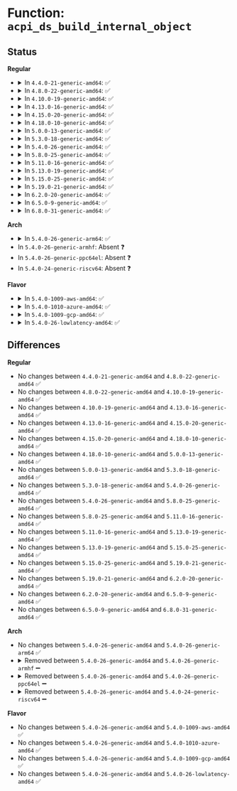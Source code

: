 # Function: <code>acpi_ds_build_internal_object</code>

## Status
<b>Regular</b>
<ul>
<li>
<details>
<summary>In <code>4.4.0-21-generic-amd64</code>: ✅</summary>

```c
acpi_status acpi_ds_build_internal_object(struct acpi_walk_state * walk_state, union acpi_parse_object * op, union acpi_operand_object * * obj_desc_ptr)
```

```json
{
  "name": "acpi_ds_build_internal_object",
  "collision_type": "Unique Static",
  "inline_type": "No",
  "funcs": [
    {
      "addr": 18446744071583617775,
      "name": "acpi_ds_build_internal_object",
      "external": false,
      "loc": "drivers/acpi/acpica/dsobject.c:78",
      "file": "drivers/acpi/acpica/dsobject.c",
      "inline": "seen, unknown",
      "caller_inline": [],
      "caller_func": [
        "drivers/acpi/acpica/dsobject.c:acpi_ds_build_internal_package_obj",
        "drivers/acpi/acpica/dsobject.c:acpi_ds_create_node"
      ]
    }
  ],
  "symbols": [
    {
      "addr": 18446744071583617775,
      "name": "acpi_ds_build_internal_object",
      "section": ".text",
      "bind": "STB_LOCAL",
      "size": 422
    }
  ]
}
```
</details>
</li>
<li>
<details>
<summary>In <code>4.8.0-22-generic-amd64</code>: ✅</summary>

```c
acpi_status acpi_ds_build_internal_object(struct acpi_walk_state * walk_state, union acpi_parse_object * op, union acpi_operand_object * * obj_desc_ptr)
```

```json
{
  "name": "acpi_ds_build_internal_object",
  "collision_type": "Unique Static",
  "inline_type": "No",
  "funcs": [
    {
      "addr": 18446744071583940848,
      "name": "acpi_ds_build_internal_object",
      "external": false,
      "loc": "drivers/acpi/acpica/dsobject.c:78",
      "file": "drivers/acpi/acpica/dsobject.c",
      "inline": "seen, unknown",
      "caller_inline": [],
      "caller_func": [
        "drivers/acpi/acpica/dsobject.c:acpi_ds_create_node",
        "drivers/acpi/acpica/dsobject.c:acpi_ds_build_internal_package_obj"
      ]
    }
  ],
  "symbols": [
    {
      "addr": 18446744071583940848,
      "name": "acpi_ds_build_internal_object",
      "section": ".text",
      "bind": "STB_LOCAL",
      "size": 419
    }
  ]
}
```
</details>
</li>
<li>
<details>
<summary>In <code>4.10.0-19-generic-amd64</code>: ✅</summary>

```c
acpi_status acpi_ds_build_internal_object(struct acpi_walk_state * walk_state, union acpi_parse_object * op, union acpi_operand_object * * obj_desc_ptr)
```

```json
{
  "name": "acpi_ds_build_internal_object",
  "collision_type": "Unique Static",
  "inline_type": "No",
  "funcs": [
    {
      "addr": 18446744071584082431,
      "name": "acpi_ds_build_internal_object",
      "external": false,
      "loc": "drivers/acpi/acpica/dsobject.c:78",
      "file": "drivers/acpi/acpica/dsobject.c",
      "inline": "seen, unknown",
      "caller_inline": [],
      "caller_func": [
        "drivers/acpi/acpica/dsobject.c:acpi_ds_create_node",
        "drivers/acpi/acpica/dsobject.c:acpi_ds_build_internal_package_obj"
      ]
    }
  ],
  "symbols": [
    {
      "addr": 18446744071584082431,
      "name": "acpi_ds_build_internal_object",
      "section": ".text",
      "bind": "STB_LOCAL",
      "size": 419
    }
  ]
}
```
</details>
</li>
<li>
<details>
<summary>In <code>4.13.0-16-generic-amd64</code>: ✅</summary>

```c
acpi_status acpi_ds_build_internal_object(struct acpi_walk_state * walk_state, union acpi_parse_object * op, union acpi_operand_object * * obj_desc_ptr)
```

```json
{
  "name": "acpi_ds_build_internal_object",
  "collision_type": "Unique Static",
  "inline_type": "No",
  "funcs": [
    {
      "addr": 18446744071584149206,
      "name": "acpi_ds_build_internal_object",
      "external": false,
      "loc": "drivers/acpi/acpica/dsobject.c:78",
      "file": "drivers/acpi/acpica/dsobject.c",
      "inline": "seen, unknown",
      "caller_inline": [],
      "caller_func": [
        "drivers/acpi/acpica/dsobject.c:acpi_ds_create_node",
        "drivers/acpi/acpica/dsobject.c:acpi_ds_build_internal_package_obj"
      ]
    }
  ],
  "symbols": [
    {
      "addr": 18446744071584149206,
      "name": "acpi_ds_build_internal_object",
      "section": ".text",
      "bind": "STB_LOCAL",
      "size": 419
    }
  ]
}
```
</details>
</li>
<li>
<details>
<summary>In <code>4.15.0-20-generic-amd64</code>: ✅</summary>

```c
acpi_status acpi_ds_build_internal_object(struct acpi_walk_state * walk_state, union acpi_parse_object * op, union acpi_operand_object * * obj_desc_ptr)
```

```json
{
  "name": "acpi_ds_build_internal_object",
  "collision_type": "Unique Global",
  "inline_type": "No",
  "funcs": [
    {
      "addr": 18446744071584432448,
      "name": "acpi_ds_build_internal_object",
      "external": true,
      "loc": "drivers/acpi/acpica/dsobject.c:71",
      "file": "drivers/acpi/acpica/dsobject.c",
      "inline": "seen, unknown",
      "caller_inline": [],
      "caller_func": [
        "drivers/acpi/acpica/dsobject.c:acpi_ds_create_node",
        "drivers/acpi/acpica/dspkginit.c:acpi_ds_build_internal_package_obj",
        "drivers/acpi/acpica/dspkginit.c:acpi_ds_build_internal_package_obj"
      ]
    }
  ],
  "symbols": [
    {
      "addr": 18446744071584432448,
      "name": "acpi_ds_build_internal_object",
      "section": ".text",
      "bind": "STB_GLOBAL",
      "size": 498
    }
  ]
}
```
</details>
</li>
<li>
<details>
<summary>In <code>4.18.0-10-generic-amd64</code>: ✅</summary>

```c
acpi_status acpi_ds_build_internal_object(struct acpi_walk_state * walk_state, union acpi_parse_object * op, union acpi_operand_object * * obj_desc_ptr)
```

```json
{
  "name": "acpi_ds_build_internal_object",
  "collision_type": "Unique Global",
  "inline_type": "No",
  "funcs": [
    {
      "addr": 18446744071584656015,
      "name": "acpi_ds_build_internal_object",
      "external": true,
      "loc": "drivers/acpi/acpica/dsobject.c:37",
      "file": "drivers/acpi/acpica/dsobject.c",
      "inline": "seen, unknown",
      "caller_inline": [],
      "caller_func": [
        "drivers/acpi/acpica/dsobject.c:acpi_ds_create_node",
        "drivers/acpi/acpica/dspkginit.c:acpi_ds_build_internal_package_obj",
        "drivers/acpi/acpica/dspkginit.c:acpi_ds_build_internal_package_obj"
      ]
    }
  ],
  "symbols": [
    {
      "addr": 18446744071584656015,
      "name": "acpi_ds_build_internal_object",
      "section": ".text",
      "bind": "STB_GLOBAL",
      "size": 509
    }
  ]
}
```
</details>
</li>
<li>
<details>
<summary>In <code>5.0.0-13-generic-amd64</code>: ✅</summary>

```c
acpi_status acpi_ds_build_internal_object(struct acpi_walk_state * walk_state, union acpi_parse_object * op, union acpi_operand_object * * obj_desc_ptr)
```

```json
{
  "name": "acpi_ds_build_internal_object",
  "collision_type": "Unique Global",
  "inline_type": "No",
  "funcs": [
    {
      "addr": 18446744071584755789,
      "name": "acpi_ds_build_internal_object",
      "external": true,
      "loc": "drivers/acpi/acpica/dsobject.c:36",
      "file": "drivers/acpi/acpica/dsobject.c",
      "inline": "seen, unknown",
      "caller_inline": [],
      "caller_func": [
        "drivers/acpi/acpica/dsobject.c:acpi_ds_create_node",
        "drivers/acpi/acpica/dspkginit.c:acpi_ds_build_internal_package_obj",
        "drivers/acpi/acpica/dspkginit.c:acpi_ds_build_internal_package_obj"
      ]
    }
  ],
  "symbols": [
    {
      "addr": 18446744071584755789,
      "name": "acpi_ds_build_internal_object",
      "section": ".text",
      "bind": "STB_GLOBAL",
      "size": 509
    }
  ]
}
```
</details>
</li>
<li>
<details>
<summary>In <code>5.3.0-18-generic-amd64</code>: ✅</summary>

```c
acpi_status acpi_ds_build_internal_object(struct acpi_walk_state * walk_state, union acpi_parse_object * op, union acpi_operand_object * * obj_desc_ptr)
```

```json
{
  "name": "acpi_ds_build_internal_object",
  "collision_type": "Unique Global",
  "inline_type": "No",
  "funcs": [
    {
      "addr": 18446744071584958223,
      "name": "acpi_ds_build_internal_object",
      "external": true,
      "loc": "drivers/acpi/acpica/dsobject.c:36",
      "file": "drivers/acpi/acpica/dsobject.c",
      "inline": "seen, unknown",
      "caller_inline": [],
      "caller_func": [
        "drivers/acpi/acpica/dsobject.c:acpi_ds_create_node",
        "drivers/acpi/acpica/dspkginit.c:acpi_ds_build_internal_package_obj",
        "drivers/acpi/acpica/dspkginit.c:acpi_ds_build_internal_package_obj"
      ]
    }
  ],
  "symbols": [
    {
      "addr": 18446744071584958223,
      "name": "acpi_ds_build_internal_object",
      "section": ".text",
      "bind": "STB_GLOBAL",
      "size": 509
    }
  ]
}
```
</details>
</li>
<li>
<details>
<summary>In <code>5.4.0-26-generic-amd64</code>: ✅</summary>

```c
acpi_status acpi_ds_build_internal_object(struct acpi_walk_state * walk_state, union acpi_parse_object * op, union acpi_operand_object * * obj_desc_ptr)
```

```json
{
  "name": "acpi_ds_build_internal_object",
  "collision_type": "Unique Global",
  "inline_type": "No",
  "funcs": [
    {
      "addr": 18446744071585094023,
      "name": "acpi_ds_build_internal_object",
      "external": true,
      "loc": "drivers/acpi/acpica/dsobject.c:36",
      "file": "drivers/acpi/acpica/dsobject.c",
      "inline": "seen, unknown",
      "caller_inline": [],
      "caller_func": [
        "drivers/acpi/acpica/dsobject.c:acpi_ds_create_node",
        "drivers/acpi/acpica/dspkginit.c:acpi_ds_build_internal_package_obj",
        "drivers/acpi/acpica/dspkginit.c:acpi_ds_build_internal_package_obj"
      ]
    }
  ],
  "symbols": [
    {
      "addr": 18446744071585094023,
      "name": "acpi_ds_build_internal_object",
      "section": ".text",
      "bind": "STB_GLOBAL",
      "size": 509
    }
  ]
}
```
</details>
</li>
<li>
<details>
<summary>In <code>5.8.0-25-generic-amd64</code>: ✅</summary>

```c
acpi_status acpi_ds_build_internal_object(struct acpi_walk_state * walk_state, union acpi_parse_object * op, union acpi_operand_object * * obj_desc_ptr)
```

```json
{
  "name": "acpi_ds_build_internal_object",
  "collision_type": "Unique Global",
  "inline_type": "No",
  "funcs": [
    {
      "addr": 18446744071585798766,
      "name": "acpi_ds_build_internal_object",
      "external": true,
      "loc": "drivers/acpi/acpica/dsobject.c:36",
      "file": "drivers/acpi/acpica/dsobject.c",
      "inline": "seen, unknown",
      "caller_inline": [],
      "caller_func": [
        "drivers/acpi/acpica/dsobject.c:acpi_ds_create_node",
        "drivers/acpi/acpica/dspkginit.c:acpi_ds_build_internal_package_obj",
        "drivers/acpi/acpica/dspkginit.c:acpi_ds_build_internal_package_obj"
      ]
    }
  ],
  "symbols": [
    {
      "addr": 18446744071585798766,
      "name": "acpi_ds_build_internal_object",
      "section": ".text",
      "bind": "STB_GLOBAL",
      "size": 509
    }
  ]
}
```
</details>
</li>
<li>
<details>
<summary>In <code>5.11.0-16-generic-amd64</code>: ✅</summary>

```c
acpi_status acpi_ds_build_internal_object(struct acpi_walk_state * walk_state, union acpi_parse_object * op, union acpi_operand_object * * obj_desc_ptr)
```

```json
{
  "name": "acpi_ds_build_internal_object",
  "collision_type": "Unique Global",
  "inline_type": "No",
  "funcs": [
    {
      "addr": 18446744071585919605,
      "name": "acpi_ds_build_internal_object",
      "external": true,
      "loc": "drivers/acpi/acpica/dsobject.c:36",
      "file": "drivers/acpi/acpica/dsobject.c",
      "inline": "seen, unknown",
      "caller_inline": [],
      "caller_func": [
        "drivers/acpi/acpica/dsobject.c:acpi_ds_create_node",
        "drivers/acpi/acpica/dspkginit.c:acpi_ds_build_internal_package_obj",
        "drivers/acpi/acpica/dspkginit.c:acpi_ds_build_internal_package_obj"
      ]
    }
  ],
  "symbols": [
    {
      "addr": 18446744071585919605,
      "name": "acpi_ds_build_internal_object",
      "section": ".text",
      "bind": "STB_GLOBAL",
      "size": 509
    }
  ]
}
```
</details>
</li>
<li>
<details>
<summary>In <code>5.13.0-19-generic-amd64</code>: ✅</summary>

```c
acpi_status acpi_ds_build_internal_object(struct acpi_walk_state * walk_state, union acpi_parse_object * op, union acpi_operand_object * * obj_desc_ptr)
```

```json
{
  "name": "acpi_ds_build_internal_object",
  "collision_type": "Unique Global",
  "inline_type": "No",
  "funcs": [
    {
      "addr": 18446744071585796850,
      "name": "acpi_ds_build_internal_object",
      "external": true,
      "loc": "drivers/acpi/acpica/dsobject.c:36",
      "file": "drivers/acpi/acpica/dsobject.c",
      "inline": "seen, unknown",
      "caller_inline": [],
      "caller_func": [
        "drivers/acpi/acpica/dsobject.c:acpi_ds_create_node",
        "drivers/acpi/acpica/dspkginit.c:acpi_ds_build_internal_package_obj",
        "drivers/acpi/acpica/dspkginit.c:acpi_ds_build_internal_package_obj"
      ]
    }
  ],
  "symbols": [
    {
      "addr": 18446744071585796850,
      "name": "acpi_ds_build_internal_object",
      "section": ".text",
      "bind": "STB_GLOBAL",
      "size": 509
    }
  ]
}
```
</details>
</li>
<li>
<details>
<summary>In <code>5.15.0-25-generic-amd64</code>: ✅</summary>

```c
acpi_status acpi_ds_build_internal_object(struct acpi_walk_state * walk_state, union acpi_parse_object * op, union acpi_operand_object * * obj_desc_ptr)
```

```json
{
  "name": "acpi_ds_build_internal_object",
  "collision_type": "Unique Global",
  "inline_type": "No",
  "funcs": [
    {
      "addr": 18446744071586282310,
      "name": "acpi_ds_build_internal_object",
      "external": true,
      "loc": "drivers/acpi/acpica/dsobject.c:36",
      "file": "drivers/acpi/acpica/dsobject.c",
      "inline": "seen, unknown",
      "caller_inline": [],
      "caller_func": [
        "drivers/acpi/acpica/dsobject.c:acpi_ds_create_node",
        "drivers/acpi/acpica/dspkginit.c:acpi_ds_build_internal_package_obj",
        "drivers/acpi/acpica/dspkginit.c:acpi_ds_build_internal_package_obj"
      ]
    }
  ],
  "symbols": [
    {
      "addr": 18446744071586282310,
      "name": "acpi_ds_build_internal_object",
      "section": ".text",
      "bind": "STB_GLOBAL",
      "size": 509
    }
  ]
}
```
</details>
</li>
<li>
<details>
<summary>In <code>5.19.0-21-generic-amd64</code>: ✅</summary>

```c
acpi_status acpi_ds_build_internal_object(struct acpi_walk_state * walk_state, union acpi_parse_object * op, union acpi_operand_object * * obj_desc_ptr)
```

```json
{
  "name": "acpi_ds_build_internal_object",
  "collision_type": "Unique Global",
  "inline_type": "No",
  "funcs": [
    {
      "addr": 18446744071587526410,
      "name": "acpi_ds_build_internal_object",
      "external": true,
      "loc": "drivers/acpi/acpica/dsobject.c:36",
      "file": "drivers/acpi/acpica/dsobject.c",
      "inline": "seen, unknown",
      "caller_inline": [],
      "caller_func": [
        "drivers/acpi/acpica/dsobject.c:acpi_ds_create_node",
        "drivers/acpi/acpica/dspkginit.c:acpi_ds_build_internal_package_obj",
        "drivers/acpi/acpica/dspkginit.c:acpi_ds_build_internal_package_obj"
      ]
    }
  ],
  "symbols": [
    {
      "addr": 18446744071587526410,
      "name": "acpi_ds_build_internal_object",
      "section": ".text",
      "bind": "STB_GLOBAL",
      "size": 539
    }
  ]
}
```
</details>
</li>
<li>
<details>
<summary>In <code>6.2.0-20-generic-amd64</code>: ✅</summary>

```c
acpi_status acpi_ds_build_internal_object(struct acpi_walk_state * walk_state, union acpi_parse_object * op, union acpi_operand_object * * obj_desc_ptr)
```

```json
{
  "name": "acpi_ds_build_internal_object",
  "collision_type": "Unique Global",
  "inline_type": "No",
  "funcs": [
    {
      "addr": 18446744071588803872,
      "name": "acpi_ds_build_internal_object",
      "external": true,
      "loc": "drivers/acpi/acpica/dsobject.c:36",
      "file": "drivers/acpi/acpica/dsobject.c",
      "inline": "seen, unknown",
      "caller_inline": [],
      "caller_func": [
        "drivers/acpi/acpica/dsobject.c:acpi_ds_create_node",
        "drivers/acpi/acpica/dspkginit.c:acpi_ds_build_internal_package_obj",
        "drivers/acpi/acpica/dspkginit.c:acpi_ds_build_internal_package_obj"
      ]
    }
  ],
  "symbols": [
    {
      "addr": 18446744071588803872,
      "name": "acpi_ds_build_internal_object",
      "section": ".text",
      "bind": "STB_GLOBAL",
      "size": 590
    }
  ]
}
```
</details>
</li>
<li>
<details>
<summary>In <code>6.5.0-9-generic-amd64</code>: ✅</summary>

```c
acpi_status acpi_ds_build_internal_object(struct acpi_walk_state * walk_state, union acpi_parse_object * op, union acpi_operand_object * * obj_desc_ptr)
```

```json
{
  "name": "acpi_ds_build_internal_object",
  "collision_type": "Unique Global",
  "inline_type": "No",
  "funcs": [
    {
      "addr": 18446744071589093392,
      "name": "acpi_ds_build_internal_object",
      "external": true,
      "loc": "drivers/acpi/acpica/dsobject.c:36",
      "file": "drivers/acpi/acpica/dsobject.c",
      "inline": "seen, unknown",
      "caller_inline": [],
      "caller_func": [
        "drivers/acpi/acpica/dsobject.c:acpi_ds_create_node",
        "drivers/acpi/acpica/dspkginit.c:acpi_ds_build_internal_package_obj",
        "drivers/acpi/acpica/dspkginit.c:acpi_ds_build_internal_package_obj"
      ]
    }
  ],
  "symbols": [
    {
      "addr": 18446744071589093392,
      "name": "acpi_ds_build_internal_object",
      "section": ".text",
      "bind": "STB_GLOBAL",
      "size": 590
    }
  ]
}
```
</details>
</li>
<li>
<details>
<summary>In <code>6.8.0-31-generic-amd64</code>: ✅</summary>

```c
acpi_status acpi_ds_build_internal_object(struct acpi_walk_state * walk_state, union acpi_parse_object * op, union acpi_operand_object * * obj_desc_ptr)
```

```json
{
  "name": "acpi_ds_build_internal_object",
  "collision_type": "Unique Global",
  "inline_type": "No",
  "funcs": [
    {
      "addr": 18446744071589399136,
      "name": "acpi_ds_build_internal_object",
      "external": true,
      "loc": "drivers/acpi/acpica/dsobject.c:36",
      "file": "drivers/acpi/acpica/dsobject.c",
      "inline": "seen, unknown",
      "caller_inline": [],
      "caller_func": [
        "drivers/acpi/acpica/dsobject.c:acpi_ds_create_node",
        "drivers/acpi/acpica/dspkginit.c:acpi_ds_build_internal_package_obj",
        "drivers/acpi/acpica/dspkginit.c:acpi_ds_build_internal_package_obj"
      ]
    }
  ],
  "symbols": [
    {
      "addr": 18446744071589399136,
      "name": "acpi_ds_build_internal_object",
      "section": ".text",
      "bind": "STB_GLOBAL",
      "size": 590
    }
  ]
}
```
</details>
</li>
</ul>
<b>Arch</b>
<ul>
<li>
<details>
<summary>In <code>5.4.0-26-generic-arm64</code>: ✅</summary>

```c
acpi_status acpi_ds_build_internal_object(struct acpi_walk_state * walk_state, union acpi_parse_object * op, union acpi_operand_object * * obj_desc_ptr)
```

```json
{
  "name": "acpi_ds_build_internal_object",
  "collision_type": "Unique Global",
  "inline_type": "No",
  "funcs": [
    {
      "addr": 18446603336497490436,
      "name": "acpi_ds_build_internal_object",
      "external": true,
      "loc": "drivers/acpi/acpica/dsobject.c:36",
      "file": "drivers/acpi/acpica/dsobject.c",
      "inline": "seen, unknown",
      "caller_inline": [],
      "caller_func": [
        "drivers/acpi/acpica/dsobject.c:acpi_ds_create_node",
        "drivers/acpi/acpica/dspkginit.c:acpi_ds_build_internal_package_obj",
        "drivers/acpi/acpica/dspkginit.c:acpi_ds_build_internal_package_obj"
      ]
    }
  ],
  "symbols": [
    {
      "addr": 18446603336497490436,
      "name": "acpi_ds_build_internal_object",
      "section": ".text",
      "bind": "STB_GLOBAL",
      "size": 400
    }
  ]
}
```
</details>
</li>
<li>
In <code>5.4.0-26-generic-armhf</code>: Absent ❓
</li>
<li>
In <code>5.4.0-26-generic-ppc64el</code>: Absent ❓
</li>
<li>
In <code>5.4.0-24-generic-riscv64</code>: Absent ❓
</li>
</ul>
<b>Flavor</b>
<ul>
<li>
<details>
<summary>In <code>5.4.0-1009-aws-amd64</code>: ✅</summary>

```c
acpi_status acpi_ds_build_internal_object(struct acpi_walk_state * walk_state, union acpi_parse_object * op, union acpi_operand_object * * obj_desc_ptr)
```

```json
{
  "name": "acpi_ds_build_internal_object",
  "collision_type": "Unique Global",
  "inline_type": "No",
  "funcs": [
    {
      "addr": 18446744071585015322,
      "name": "acpi_ds_build_internal_object",
      "external": true,
      "loc": "drivers/acpi/acpica/dsobject.c:36",
      "file": "drivers/acpi/acpica/dsobject.c",
      "inline": "seen, unknown",
      "caller_inline": [],
      "caller_func": [
        "drivers/acpi/acpica/dsobject.c:acpi_ds_create_node",
        "drivers/acpi/acpica/dspkginit.c:acpi_ds_build_internal_package_obj",
        "drivers/acpi/acpica/dspkginit.c:acpi_ds_build_internal_package_obj"
      ]
    }
  ],
  "symbols": [
    {
      "addr": 18446744071585015322,
      "name": "acpi_ds_build_internal_object",
      "section": ".text",
      "bind": "STB_GLOBAL",
      "size": 350
    }
  ]
}
```
</details>
</li>
<li>
<details>
<summary>In <code>5.4.0-1010-azure-amd64</code>: ✅</summary>

```c
acpi_status acpi_ds_build_internal_object(struct acpi_walk_state * walk_state, union acpi_parse_object * op, union acpi_operand_object * * obj_desc_ptr)
```

```json
{
  "name": "acpi_ds_build_internal_object",
  "collision_type": "Unique Global",
  "inline_type": "No",
  "funcs": [
    {
      "addr": 18446744071584930955,
      "name": "acpi_ds_build_internal_object",
      "external": true,
      "loc": "drivers/acpi/acpica/dsobject.c:36",
      "file": "drivers/acpi/acpica/dsobject.c",
      "inline": "seen, unknown",
      "caller_inline": [],
      "caller_func": [
        "drivers/acpi/acpica/dsobject.c:acpi_ds_create_node",
        "drivers/acpi/acpica/dspkginit.c:acpi_ds_build_internal_package_obj",
        "drivers/acpi/acpica/dspkginit.c:acpi_ds_build_internal_package_obj"
      ]
    }
  ],
  "symbols": [
    {
      "addr": 18446744071584930955,
      "name": "acpi_ds_build_internal_object",
      "section": ".text",
      "bind": "STB_GLOBAL",
      "size": 350
    }
  ]
}
```
</details>
</li>
<li>
<details>
<summary>In <code>5.4.0-1009-gcp-amd64</code>: ✅</summary>

```c
acpi_status acpi_ds_build_internal_object(struct acpi_walk_state * walk_state, union acpi_parse_object * op, union acpi_operand_object * * obj_desc_ptr)
```

```json
{
  "name": "acpi_ds_build_internal_object",
  "collision_type": "Unique Global",
  "inline_type": "No",
  "funcs": [
    {
      "addr": 18446744071585045607,
      "name": "acpi_ds_build_internal_object",
      "external": true,
      "loc": "drivers/acpi/acpica/dsobject.c:36",
      "file": "drivers/acpi/acpica/dsobject.c",
      "inline": "seen, unknown",
      "caller_inline": [],
      "caller_func": [
        "drivers/acpi/acpica/dsobject.c:acpi_ds_create_node",
        "drivers/acpi/acpica/dspkginit.c:acpi_ds_build_internal_package_obj",
        "drivers/acpi/acpica/dspkginit.c:acpi_ds_build_internal_package_obj"
      ]
    }
  ],
  "symbols": [
    {
      "addr": 18446744071585045607,
      "name": "acpi_ds_build_internal_object",
      "section": ".text",
      "bind": "STB_GLOBAL",
      "size": 509
    }
  ]
}
```
</details>
</li>
<li>
<details>
<summary>In <code>5.4.0-26-lowlatency-amd64</code>: ✅</summary>

```c
acpi_status acpi_ds_build_internal_object(struct acpi_walk_state * walk_state, union acpi_parse_object * op, union acpi_operand_object * * obj_desc_ptr)
```

```json
{
  "name": "acpi_ds_build_internal_object",
  "collision_type": "Unique Global",
  "inline_type": "No",
  "funcs": [
    {
      "addr": 18446744071585151767,
      "name": "acpi_ds_build_internal_object",
      "external": true,
      "loc": "drivers/acpi/acpica/dsobject.c:36",
      "file": "drivers/acpi/acpica/dsobject.c",
      "inline": "seen, unknown",
      "caller_inline": [],
      "caller_func": [
        "drivers/acpi/acpica/dsobject.c:acpi_ds_create_node",
        "drivers/acpi/acpica/dspkginit.c:acpi_ds_build_internal_package_obj",
        "drivers/acpi/acpica/dspkginit.c:acpi_ds_build_internal_package_obj"
      ]
    }
  ],
  "symbols": [
    {
      "addr": 18446744071585151767,
      "name": "acpi_ds_build_internal_object",
      "section": ".text",
      "bind": "STB_GLOBAL",
      "size": 509
    }
  ]
}
```
</details>
</li>
</ul>

## Differences
<b>Regular</b>
<ul>
<li>
No changes between <code>4.4.0-21-generic-amd64</code> and <code>4.8.0-22-generic-amd64</code> ✅
</li>
<li>
No changes between <code>4.8.0-22-generic-amd64</code> and <code>4.10.0-19-generic-amd64</code> ✅
</li>
<li>
No changes between <code>4.10.0-19-generic-amd64</code> and <code>4.13.0-16-generic-amd64</code> ✅
</li>
<li>
No changes between <code>4.13.0-16-generic-amd64</code> and <code>4.15.0-20-generic-amd64</code> ✅
</li>
<li>
No changes between <code>4.15.0-20-generic-amd64</code> and <code>4.18.0-10-generic-amd64</code> ✅
</li>
<li>
No changes between <code>4.18.0-10-generic-amd64</code> and <code>5.0.0-13-generic-amd64</code> ✅
</li>
<li>
No changes between <code>5.0.0-13-generic-amd64</code> and <code>5.3.0-18-generic-amd64</code> ✅
</li>
<li>
No changes between <code>5.3.0-18-generic-amd64</code> and <code>5.4.0-26-generic-amd64</code> ✅
</li>
<li>
No changes between <code>5.4.0-26-generic-amd64</code> and <code>5.8.0-25-generic-amd64</code> ✅
</li>
<li>
No changes between <code>5.8.0-25-generic-amd64</code> and <code>5.11.0-16-generic-amd64</code> ✅
</li>
<li>
No changes between <code>5.11.0-16-generic-amd64</code> and <code>5.13.0-19-generic-amd64</code> ✅
</li>
<li>
No changes between <code>5.13.0-19-generic-amd64</code> and <code>5.15.0-25-generic-amd64</code> ✅
</li>
<li>
No changes between <code>5.15.0-25-generic-amd64</code> and <code>5.19.0-21-generic-amd64</code> ✅
</li>
<li>
No changes between <code>5.19.0-21-generic-amd64</code> and <code>6.2.0-20-generic-amd64</code> ✅
</li>
<li>
No changes between <code>6.2.0-20-generic-amd64</code> and <code>6.5.0-9-generic-amd64</code> ✅
</li>
<li>
No changes between <code>6.5.0-9-generic-amd64</code> and <code>6.8.0-31-generic-amd64</code> ✅
</li>
</ul>
<b>Arch</b>
<ul>
<li>
No changes between <code>5.4.0-26-generic-amd64</code> and <code>5.4.0-26-generic-arm64</code> ✅
</li>
<li>
<details>
<summary>Removed between <code>5.4.0-26-generic-amd64</code> and <code>5.4.0-26-generic-armhf</code> ➖</summary>

```c
acpi_status acpi_ds_build_internal_object(struct acpi_walk_state * walk_state, union acpi_parse_object * op, union acpi_operand_object * * obj_desc_ptr)
```
</details>
</li>
<li>
<details>
<summary>Removed between <code>5.4.0-26-generic-amd64</code> and <code>5.4.0-26-generic-ppc64el</code> ➖</summary>

```c
acpi_status acpi_ds_build_internal_object(struct acpi_walk_state * walk_state, union acpi_parse_object * op, union acpi_operand_object * * obj_desc_ptr)
```
</details>
</li>
<li>
<details>
<summary>Removed between <code>5.4.0-26-generic-amd64</code> and <code>5.4.0-24-generic-riscv64</code> ➖</summary>

```c
acpi_status acpi_ds_build_internal_object(struct acpi_walk_state * walk_state, union acpi_parse_object * op, union acpi_operand_object * * obj_desc_ptr)
```
</details>
</li>
</ul>
<b>Flavor</b>
<ul>
<li>
No changes between <code>5.4.0-26-generic-amd64</code> and <code>5.4.0-1009-aws-amd64</code> ✅
</li>
<li>
No changes between <code>5.4.0-26-generic-amd64</code> and <code>5.4.0-1010-azure-amd64</code> ✅
</li>
<li>
No changes between <code>5.4.0-26-generic-amd64</code> and <code>5.4.0-1009-gcp-amd64</code> ✅
</li>
<li>
No changes between <code>5.4.0-26-generic-amd64</code> and <code>5.4.0-26-lowlatency-amd64</code> ✅
</li>
</ul>
